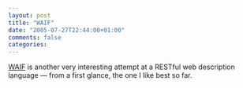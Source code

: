 ```yaml
---
layout: post
title: "WAIF"
date: "2005-07-27T22:44:00+01:00"
comments: false
categories: 
---
```


<p><a href="http://iandavis.com/2005/web-description/waif-20050727">WAIF</a> is another very interesting attempt at a RESTful web description language &#8212; from a first glance, the one I like best so far.</p>


